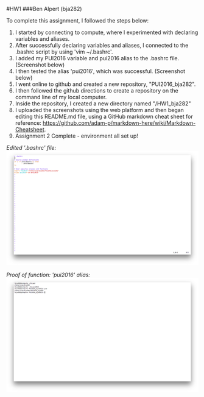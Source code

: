 #HW1
###Ben Alpert (bja282)

To complete this assignment, I followed the steps below: 

1. I started by connecting to compute, where I experimented with declaring variables and aliases. 
2. After successfully declaring variables and aliases, I connected to the .bashrc script by using 'vim ~/.bashrc'. 
3. I added my PUI2016 variable and pui2016 alias to the .bashrc file. (Screenshot below)
4. I then tested the alias 'pui2016', which was successful. (Screenshot below)
5. I went online to github and created a new repository, "PUI2016_bja282". 
6. I then followed the github directions to create a repository on the command line of my local computer.
7. Inside the repository, I created a new directory named "/HW1_bja282"
8. I uploaded the screenshots using the web platform and then began editing this README.md file, using a GitHub markdown cheat sheet for reference: https://github.com/adam-p/markdown-here/wiki/Markdown-Cheatsheet. 
9. Assignment 2 Complete - environment all set up!

*Edited '.bashrc' file:*
![Bashrc Variable and Alias](bashrc.png)

*Proof of function: 'pui2016' alias:*
![Proof of Function - pui2016 alias](pui2016-command.png)

